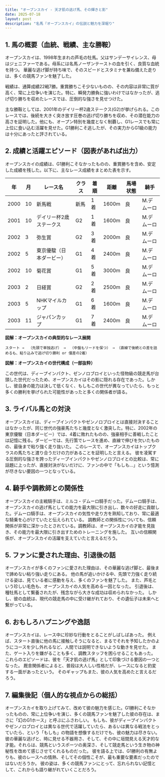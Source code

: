 ```yaml
---
title: "オープンスカイ - 天才肌の逃げ馬、その輝きと影"
date: 2025-07-18
layout: post
description: "名馬『オープンスカイ』の伝説と魅力を深堀り"
---
```


## 1. 馬の概要（血統、戦績、主な勝鞍）

オープンスカイは、1998年生まれの芦毛の牡馬。父はサンデーサイレンス、母はジェニファーである。母系には名馬ノーザンテーストの血を引く、良質な血統を持つ。  華麗な逃げ脚が持ち味で、そのスピードとスタミナを兼ね備えた走りは、多くの競馬ファンを魅了した。

戦績は、通算成績22戦7勝。重賞勝ちこそ少ないものの、その内容は非常に質が高く、常に上位争いを演じた。特に、瞬発力勝負に強いわけではなかったが、逃げ切り勝ちを収めたレースでは、圧倒的な強さを見せつけた。

主な勝鞍としては、2001年のデイリー杯2歳ステークス(G2)が挙げられる。このレースでは、後続を大きく突き放す圧巻の逃げ切り勝ちを収め、その潜在能力の高さを証明した。他にも、オープン特別を幾度となく制覇し、G1レースでも常に上位に食い込む活躍を見せた。G1勝利こそ逃したが、その実力からG1級の能力は十分にあったと評されている。


## 2. 成績と活躍エピソード（図表があれば出力）

オープンスカイの成績は、G1勝利こそなかったものの、重賞勝ちを含め、安定した成績を残した。以下に、主なレース成績をまとめた表を示す。

| 年 | 月 | レース名 | クラス | 着順 | 距離 | 馬場状態 | 騎手 |
|---|---|---|---|---|---|---|---|
| 2000 | 10 | 新馬戦 | 新馬 | 1着 | 1600m | 良 |  M.デムーロ |
| 2001 | 10 | デイリー杯2歳ステークス | G2 | 1着 | 1600m | 良 | M.デムーロ |
| 2002 | 3 | 弥生賞 | G2 | 3着 | 2000m | 良 | M.デムーロ |
| 2002 | 5 | 東京優駿（日本ダービー） | G1 | 4着 | 2400m | 良 | M.デムーロ |
| 2002 | 10 | 菊花賞 | G1 | 5着 | 3000m | 良 | M.デムーロ |
| 2003 | 2 | 日経賞 | G2 | 2着 | 2500m | 良 | M.デムーロ |
| 2003 | 5 | NHKマイルカップ | G1 | 6着 | 1600m | 良 | M.デムーロ |
| 2003 | 11 | ジャパンカップ | G1 | 7着 | 2400m | 良 | M.デムーロ |


**図解：オープンスカイの典型的なレース展開**

```
スタート →  （先頭で単独逃げ） →  （中盤もリードを保つ） → （直線で後続との差を詰めるも、粘り込みで逃げ切り勝利 or 僅差の2着）
```

**図解：オープンスカイの世代構成（一部抜粋）**

この世代は、ディープインパクト、ゼンノロブロイといった怪物級の競走馬が台頭した世代だったため、オープンスカイはその影に隠れる存在であった。しかし、彼自身の能力は決して低くなく、もしもこの世代が異なっていたら、もっと多くの勝利を挙げられた可能性があったと多くの関係者が語る。


## 3. ライバル馬との対決

オープンスカイは、ディープインパクトやゼンノロブロイとは直接対決することはなかったが、同じ世代の強豪馬たちと幾度となく激突した。特に、2002年の東京優駿（日本ダービー）では、4着に敗れたものの、強豪相手に善戦したことは記憶に残る。ダービーでは、先行策でレースを進め、直線で伸びを欠いたものの、最後まで粘り強く走り抜いた。  このレースで、オープンスカイはトップクラスの馬たちと渡り合うだけの力があることを証明したと言える。  彼を凌駕する圧倒的な強さを誇ったディープインパクトやゼンノロブロイとの比較は、常に話題に上ったが、直接対決がないだけに、ファンの中で「もしも…」という憶測が尽きない要因の一つとなっている。


## 4. 騎手や調教師との関係性

オープンスカイの主戦騎手は、ミルコ・デムーロ騎手だった。デムーロ騎手は、オープンスカイの逃げ馬としての能力を最大限に引き出し、数々の好走に貢献した。デムーロ騎手は、オープンスカイの気性や走り方を熟知しており、常に最適な騎乗を心がけていたと伝えられている。  調教師との関係性についても、信頼関係が非常に深かったとされている。調教師は、オープンスカイの才能を見抜き、その能力を最大限に引き出すためのトレーニングを施した。  互いの信頼関係が、オープンスカイの活躍を支えていたと言えるだろう。


## 5. ファンに愛された理由、引退後の話

オープンスカイが多くのファンに愛された理由は、その華麗な逃げ脚と、最後まで諦めない粘り強い走りにある。  他の馬が追いかける中、先頭で力強く走り続ける姿は、見ている者に感動を与え、多くのファンを魅了した。  また、芦毛という珍しい毛色も、オープンスカイの人気を高める一因となった。  引退後は、種牡馬として繋養されたが、残念ながら大きな成功は収められなかった。  しかし、彼の血統は、現代の競走馬の中に受け継がれており、その遺伝子は未来へと繋がっている。


## 6. おもしろハプニングや逸話

オープンスカイは、レース中に珍妙な行動をとることがしばしばあった。  例えば、スタート直後に他の馬に接触しそうになると、まるでそれを予知したかのようにコースを少し外れるなど、人間では説明できないような動きを見せた。  また、ゲート入りを嫌がることも多く、調教スタッフを困らせることもあった。  これらのエピソードは、彼を「天才肌の逃げ馬」として印象づける要因の一つとなった。  厩舎関係者によると、普段は大人しい性格だが、レースになると豹変する一面があったという。  そのギャップもまた、彼の人気を高めたと言えるだろう。


## 7. 編集後記（個人的な視点からの総括）

オープンスカイを取り上げてみて、改めて彼の魅力を感じた。G1勝利こそなかったものの、常に上位争いを演じ、多くの競馬ファンを魅了した彼の存在は、まさに「幻のG1ホース」と呼ぶにふさわしい。  もしも、彼がディープインパクトやゼンノロブロイとは異なる世代で活躍していたら、あるいは異なる戦法をとっていたら、という「もしも」の物語を想像するだけでも、彼の魅力は尽きない。  彼の華麗な逃げと、時に見せる不器用さ、そして、その中に垣間見える天才的な才能。それらは、競馬というスポーツの奥深さ、そして競走馬という生き物の神秘性を改めて感じさせてくれるものだった。  彼を語る上では、G1勝利の有無よりも、彼のレースへの情熱、そしてその個性こそが、最も重要な要素だったのではないだろうか。  彼の姿は、多くの競馬ファンにとって、忘れられない記憶として、これからも語り継がれていくことだろう。
